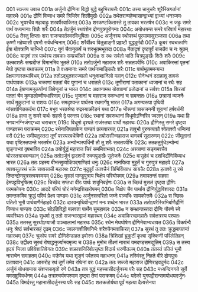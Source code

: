 001	सञ्जय उवाच
001a	अर्जुनो द्रौणिना विद्धो युद्धे बहुभिरायसैः
001c	तस्य चानुचरैः शूरैस्त्रिगर्तानां महारथैः
001e	द्रौणिं विव्याध समरे त्रिभिरेव शिलीमुखैः
002a	तथेतरान्महेष्वासान्द्वाभ्यां द्वाभ्यां धनञ्जयः
002c	भूयश्चैव महाबाहुः शरवर्षैरवाकिरत्
003a	शरकण्टकितास्ते तु तावका भरतर्षभ
003c	न जहुः समरे पार्थं वध्यमानाः शितैः शरैः
004a	तेऽर्जुनं रथवंशेन द्रोणपुत्रपुरोगमाः
004c	अयोधयन्त समरे परिवार्य महारथाः
005a	तैस्तु क्षिप्ताः शरा राजन्कार्तस्वरविभूषिताः
005c	अर्जुनस्य रथोपस्थं पूरयामासुरञ्जसा
006a	तथा कृष्णौ महेष्वासौ वृषभौ सर्वधन्विनाम्
006c	शरैर्वीक्ष्य वितुन्नाङ्गौ प्रहृष्टौ युद्धदुर्मदौ
007a	कूबरं रथचक्राणि ईषा योक्त्राणि चाभिभो
007c	युगं चैवानुकर्षं च शरभूतमभूत्तदा
008a	नैतादृशं दृष्टपूर्वं राजन्नैव च नः श्रुतम्
008c	यादृशं तत्र पार्थस्य तावकाः सम्प्रचक्रिरे
009a	स रथः सर्वतो भाति चित्रपुङ्खैः शितैः शरैः
009c	उल्काशतैः सम्प्रदीप्तं विमानमिव भूतले
010a	ततोऽर्जुनो महाराज शरैः सन्नतपर्वभिः
010c	अवाकिरत्तां पृतनां मेघो वृष्ट्या यथाचलम्
011a	ते वध्यमानाः समरे पार्थनामाङ्कितैः शरैः
011c	पार्थभूतममन्यन्त प्रेक्षमाणास्तथाविधम्
012a	ततोऽद्भुतशरज्वालो धनुःशब्दानिलो महान्
012c	सेनेन्धनं ददाहाशु तावकं पार्थपावकः
013a	चक्राणां पततां चैव युगानां च धरातले
013c	तूणीराणां पताकानां ध्वजानां च रथैः सह
014a	ईषाणामनुकर्षाणां त्रिवेणूनां च भारत
014c	अक्षाणामथ योक्त्राणां प्रतोदानां च सर्वशः
015a	शिरसां पततां चैव कुण्डलोष्णीषधारिणाम्
015c	भुजानां च महाराज स्कन्धानां च समन्ततः
016a	छत्राणां व्यजनैः सार्धं मुकुटानां च राशयः
016c	समदृश्यन्त पार्थस्य रथमार्गेषु भारत
017a	अगम्यरूपा पृथिवी मांसशोणितकर्दमा
017c	बभूव भरतश्रेष्ठ रुद्रस्याक्रीडनं यथा
017e	भीरूणां त्रासजननी शूराणां हर्षवर्धनी
018a	हत्वा तु समरे पार्थः सहस्रे द्वे परन्तप
018c	रथानां सवरूथानां विधूमोऽग्निरिव ज्वलन्
019a	यथा हि भगवानग्निर्जगद्दग्ध्वा चराचरम्
019c	विधूमो दृश्यते राजंस्तथा पार्थो महारथः
020a	द्रौणिस्तु समरे दृष्ट्वा पाण्डवस्य पराक्रमम्
020c	रथेनातिपताकेन पाण्डवं प्रत्यवारयत्
021a	तावुभौ पुरुषव्याघ्रौ श्वेताश्वौ धन्विनां वरौ
021c	समीयतुस्तदा तूर्णं परस्परवधैषिणौ
022a	तयोरासीन्महाराज बाणवर्षं सुदारुणम्
022c	जीमूतानां यथा वृष्टिस्तपान्ते भरतर्षभ
023a	अन्योन्यस्पर्धिनौ तौ तु शरैः सन्नतपर्वभिः
023c	ततक्षतुर्मृधेऽन्योन्यं शृङ्गाभ्यां वृषभाविव
024a	तयोर्युद्धं महाराज चिरं सममिवाभवत्
024c	अस्त्राणां सङ्गमश्चैव घोरस्तत्राभवन्महान्
025a	ततोऽर्जुनं द्वादशभी रुक्मपुङ्खैः सुतेजनैः
025c	वासुदेवं च दशभिर्द्रौणिर्विव्याध भारत
026a	ततः प्रहस्य बीभत्सुर्व्याक्षिपद्गाण्डिवं धनुः
026c	मानयित्वा मुहूर्तं च गुरुपुत्रं महाहवे
027a	व्यश्वसूतरथं चक्रे सव्यसाची महारथः
027c	मृदुपूर्वं ततश्चैनं त्रिभिर्विव्याध सायकैः
028a	हताश्वे तु रथे तिष्ठन्द्रोणपुत्रस्त्वयस्मयम्
028c	मुसलं पाण्डुपुत्राय चिक्षेप परिघोपमम्
029a	तमापतन्तं सहसा हेमपट्टविभूषितम्
029c	चिच्छेद सप्तधा वीरः पार्थः शत्रुनिबर्हणः
030a	स च्छिन्नं मुसलं दृष्ट्वा द्रौणिः परमकोपनः
030c	आददे परिघं घोरं नगेन्द्रशिखरोपमम्
030e	चिक्षेप चैव पार्थाय द्रौणिर्युद्धविशारदः
031a	तमन्तकमिव क्रुद्धं परिघं प्रेक्ष्य पाण्डवः
031c	अर्जुनस्त्वरितो जघ्ने पञ्चभिः सायकोत्तमैः
032a	स च्छिन्नः पतितो भूमौ पार्थबाणैर्महाहवे
032c	दारयन्पृथिवीन्द्राणां मनः शब्देन भारत
033a	ततोऽपरैस्त्रिभिर्बाणैर्द्रौणिं विव्याध पाण्डवः
033c	सोऽतिविद्धो बलवता पार्थेन सुमहाबलः
033e	न सम्भ्रान्तस्तदा द्रौणिः पौरुषे स्वे व्यवस्थितः
034a	सुधर्मा तु ततो राजन्भारद्वाजं महारथम्
034c	अवाकिरच्छरव्रातैः सर्वक्षत्रस्य पश्यतः
035a	ततस्तु सुरथोऽप्याजौ पाञ्चालानां महारथः
035c	रथेन मेघघोषेण द्रौणिमेवाभ्यधावत
036a	विकर्षन्वै धनुः श्रेष्ठं सर्वभारसहं दृढम्
036c	ज्वलनाशीविषनिभैः शरैश्चैनमवाकिरत्
037a	सुरथं तु ततः क्रुद्धमापतन्तं महारथम्
037c	चुकोप समरे द्रौणिर्दण्डाहत इवोरगः
038a	त्रिशिखां भ्रुकुटीं कृत्वा सृक्किणी परिलेलिहन्
038c	उद्वीक्ष्य सुरथं रोषाद्धनुर्ज्यामवमृज्य च
038e	मुमोच तीक्ष्णं नाराचं यमदण्डसमद्युतिम्
039a	स तस्य हृदयं भित्त्वा प्रविवेशातिवेगतः
039c	शक्राशनिरिवोत्सृष्टा विदार्य धरणीतलम्
040a	ततस्तं पतितं भूमौ नाराचेन समाहतम्
040c	वज्रेणेव यथा शृङ्गं पर्वतस्य महाधनम्
041a	तस्मिंस्तु निहते वीरे द्रोणपुत्रः प्रतापवान्
041c	आरुरोह रथं तूर्णं तमेव रथिनां वरः
042a	ततः सज्जो महाराज द्रौणिराहवदुर्मदः
042c	अर्जुनं योधयामास संशप्तकवृतो रणे
043a	तत्र युद्धं महच्चासीदर्जुनस्य परैः सह
043c	मध्यन्दिनगते सूर्ये यमराष्ट्रविवर्धनम्
044a	तत्राश्चर्यमपश्याम दृष्ट्वा तेषां पराक्रमम्
044c	यदेको युगपद्वीरान्समयोधयदर्जुनः
045a	विमर्दस्तु महानासीदर्जुनस्य परैः सह
045c	शतक्रतोर्यथा पूर्वं महत्या दैत्यसेनया
